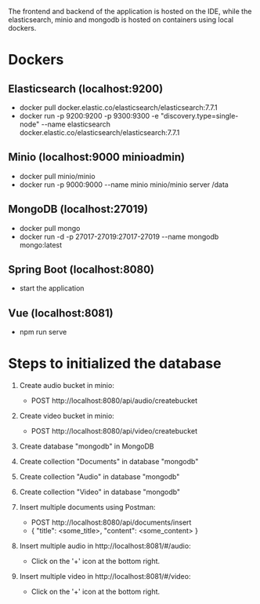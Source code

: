 The frontend and backend of the application is hosted on the IDE, while the elasticsearch, minio and mongodb is hosted on containers using local dockers.

# Dockers
## Elasticsearch (localhost:9200)
- docker pull docker.elastic.co/elasticsearch/elasticsearch:7.7.1
- docker run -p 9200:9200 -p 9300:9300 -e "discovery.type=single-node" --name elasticsearch docker.elastic.co/elasticsearch/elasticsearch:7.7.1

## Minio (localhost:9000 minioadmin)
- docker pull minio/minio
- docker run -p 9000:9000 --name minio minio/minio server /data

## MongoDB (localhost:27019)
- docker pull mongo
- docker run -d -p 27017-27019:27017-27019 --name mongodb mongo:latest

## Spring Boot (localhost:8080)
- start the application

## Vue (localhost:8081)
- npm run serve

# Steps to initialized the database
1. Create audio bucket in minio:
	- POST http://localhost:8080/api/audio/createbucket
	
2. Create video bucket in minio:
	- POST http://localhost:8080/api/video/createbucket

3. Create database "mongodb" in MongoDB

4. Create collection "Documents" in database "mongodb"

5. Create collection "Audio" in database "mongodb"

6. Create collection "Video" in database "mongodb"

7. Insert multiple documents using Postman:
	- POST http://localhost:8080/api/documents/insert
	- { "title": <some_title>, "content": <some_content> }
		
8. Insert multiple audio in http://localhost:8081/#/audio:
	- Click on the '+' icon at the bottom right.
	
9. Insert multiple video in http://localhost:8081/#/video:
	- Click on the '+' icon at the bottom right.
